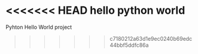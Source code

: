 <<<<<<< HEAD
hello python world
=======
Pyhton Hello World project
>>>>>>> c7180212a63d1e9ec0240b69edc44bbf5ddfc86a
